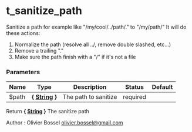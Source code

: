 # t_sanitize_path

Sanitize a path for example like "/my/cool/../path/." to "/my/path/"
It will do these actions:
1. Normalize the path (resolve all ../, remove double slashed, etc...)
2. Remove a trailing "."
3. Make sure the path finish with a "/" if it's not a file



### Parameters
Name  |  Type  |  Description  |  Status  |  Default
------------  |  ------------  |  ------------  |  ------------  |  ------------
$path  |  **{ [String](http://php.net/manual/en/language.types.string.php) }**  |  The path to sanitize  |  required  |

Return **{ [String](http://php.net/manual/en/language.types.string.php) }** The sanitize path

Author : Olivier Bossel [olivier.bossel@gmail.com](mailto:olivier.bossel@gmail.com)
